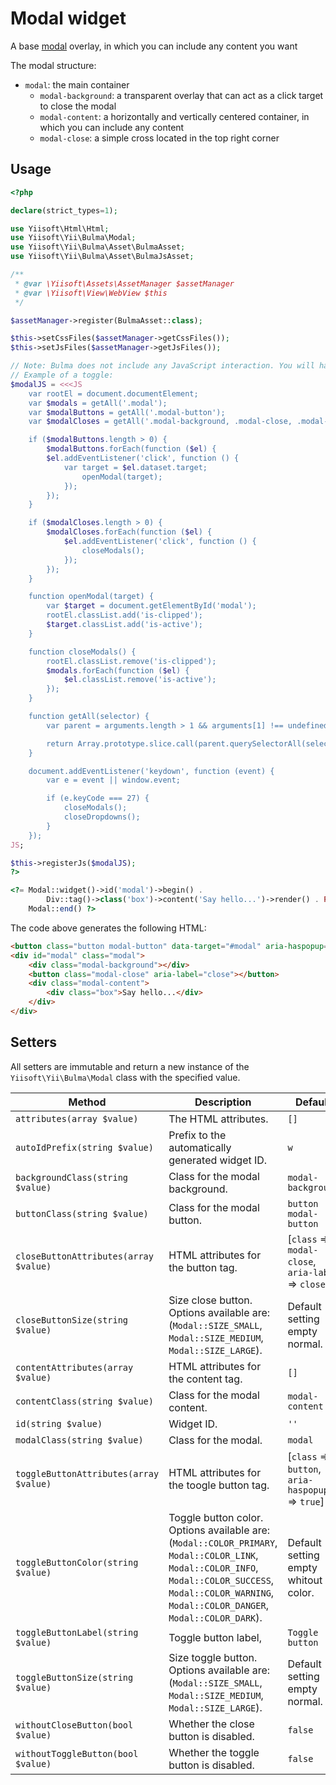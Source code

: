# Modal widget

A base [modal](https://bulma.io/documentation/components/modal/) overlay, in which you can include any content you want

The modal structure:
- `modal`: the main container
    - `modal-background`: a transparent overlay that can act as a click target to close the modal
    - `modal-content`: a horizontally and vertically centered container, in which you can include any content
    - `modal-close`: a simple cross located in the top right corner

## Usage

```php
<?php

declare(strict_types=1);

use Yiisoft\Html\Html;
use Yiisoft\Yii\Bulma\Modal;
use Yiisoft\Yii\Bulma\Asset\BulmaAsset;
use Yiisoft\Yii\Bulma\Asset\BulmaJsAsset;

/**
 * @var \Yiisoft\Assets\AssetManager $assetManager
 * @var \Yiisoft\View\WebView $this
 */

$assetManager->register(BulmaAsset::class);

$this->setCssFiles($assetManager->getCssFiles());
$this->setJsFiles($assetManager->getJsFiles());

// Note: Bulma does not include any JavaScript interaction. You will have to implement the class toggle yourself.
// Example of a toggle:
$modalJS = <<<JS
    var rootEl = document.documentElement;
    var $modals = getAll('.modal');
    var $modalButtons = getAll('.modal-button');
    var $modalCloses = getAll('.modal-background, .modal-close, .modal-card-head .delete, .modal-card-foot .button');

    if ($modalButtons.length > 0) {
        $modalButtons.forEach(function ($el) {
        $el.addEventListener('click', function () {
            var target = $el.dataset.target;
                openModal(target);
            });
        });
    }

    if ($modalCloses.length > 0) {
        $modalCloses.forEach(function ($el) {
            $el.addEventListener('click', function () {
                closeModals();
            });
        });
    }

    function openModal(target) {
        var $target = document.getElementById('modal');
        rootEl.classList.add('is-clipped');
        $target.classList.add('is-active');
    }

    function closeModals() {
        rootEl.classList.remove('is-clipped');
        $modals.forEach(function ($el) {
            $el.classList.remove('is-active');
        });
    }

    function getAll(selector) {
        var parent = arguments.length > 1 && arguments[1] !== undefined ? arguments[1] : document;

        return Array.prototype.slice.call(parent.querySelectorAll(selector), 0);
    }

    document.addEventListener('keydown', function (event) {
        var e = event || window.event;

        if (e.keyCode === 27) {
            closeModals();
            closeDropdowns();
        }
    });
JS;

$this->registerJs($modalJS);
?>

<?= Modal::widget()->id('modal')->begin() .
        Div::tag()->class('box')->content('Say hello...')->render() . PHP_EOL .
    Modal::end() ?>
```

The code above generates the following HTML:

```html
<button class="button modal-button" data-target="#modal" aria-haspopup="true">Toggle button</button>
<div id="modal" class="modal">
    <div class="modal-background"></div>
    <button class="modal-close" aria-label="close"></button>
    <div class="modal-content">
        <div class="box">Say hello...</div>
    </div>
</div>
```

## Setters

All setters are immutable and return a new instance of the `Yiisoft\Yii\Bulma\Modal` class with the specified value.

Method | Description | Default
-------|-------------|---------
`attributes(array $value)` | The HTML attributes. | `[]`
`autoIdPrefix(string $value)` | Prefix to the automatically generated widget ID. | `w`
`backgroundClass(string $value)` | Class for the modal background. | `modal-background`
`buttonClass(string $value)` | Class for the modal button. | `button modal-button`
`closeButtonAttributes(array $value)` | HTML attributes for the button tag. | [`class` => `modal-close`, `aria-label` => `close`]
`closeButtonSize(string $value)` | Size close button. Options available are: (`Modal::SIZE_SMALL`, `Modal::SIZE_MEDIUM`, `Modal::SIZE_LARGE`). | Default setting empty normal.
`contentAttributes(array $value)`| HTML attributes for the content tag. | `[]`
`contentClass(string $value)` | Class for the modal content. | `modal-content`
`id(string $value)` | Widget ID. | `''`
`modalClass(string $value)` | Class for the modal. | `modal`
`toggleButtonAttributes(array $value)` |  HTML attributes for the toogle button tag. | [`class` => `button`, `aria-haspopup` => `true`]
`toggleButtonColor(string $value)` | Toggle button color. Options available are: (`Modal::COLOR_PRIMARY`, `Modal::COLOR_LINK`, `Modal::COLOR_INFO`, `Modal::COLOR_SUCCESS`, `Modal::COLOR_WARNING`, `Modal::COLOR_DANGER`, `Modal::COLOR_DARK`). | Default setting empty whitout color.
`toggleButtonLabel(string $value)` | Toggle button label, | `Toggle button`
`toggleButtonSize(string $value)` | Size toggle button. Options available are: (`Modal::SIZE_SMALL`, `Modal::SIZE_MEDIUM`, `Modal::SIZE_LARGE`). | Default setting empty normal.
`withoutCloseButton(bool $value)` | Whether the close button is disabled. | `false`
`withoutToggleButton(bool $value)` | Whether the toggle button is disabled. | `false`
